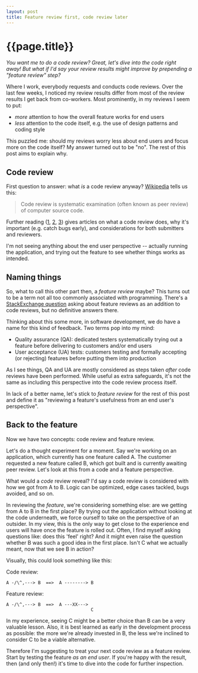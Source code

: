 ```yaml
---
layout: post
title: Feature review first, code review later
---
```


{{page.title}}
==============

_You want me to do a code review? Great, let's dive into the code right away! But what if I'd say your review results might improve by prepending a "feature review" step?_

Where I work, everybody requests and conducts code reviews. Over the last few weeks, I noticed my review results differ from most of the review results I get back from co-workers. Most prominently, in my reviews I seem to put:

* _more_ attention to how the overall feature works for end users
* _less_ attention to the code itself, e.g. the use of design patterns and coding style

This puzzled me: should my reviews worry less about end users and focus more on the code itself? My answer turned out to be "no". The rest of this post aims to explain why.

## Code review

First question to answer: what _is_ a code review anyway? [Wikipedia][] tells us this:

> Code review is systematic examination (often known as peer review) of computer source code.

Further reading ([1][codinghorror], [2][atlassian], [3][fogcreek]) gives articles on what a code review does, why it's important (e.g. catch bugs early), and considerations for both submitters and reviewers.

I'm not seeing anything about the end user perspective -- actually running the application, and trying out the feature to see whether things works as intended.

## Naming things

So, what to call this other part then, a _feature review_ maybe? This turns out to be a term not all too commonly associated with programming. There's a [StackExchange question][stackexchange] asking about feature reviews as an addition to code reviews, but no definitive answers there.

Thinking about this some more, in software development, we do have a name for this kind of feedback. Two terms pop into my mind:

* Quality assurance (QA): dedicated testers systematically trying out a feature before delivering to customers and/or end users
* User acceptance (UA) tests: customers testing and formally accepting (or rejecting) features before putting them into production

As I see things, QA and UA are mostly considered as steps taken _after_ code reviews have been performed. While useful as extra safeguards, it's not the same as including this perspective into the code review process itself.

In lack of a better name, let's stick to _feature review_ for the rest of this post and define it as "reviewing a feature's usefulness from an end user's perspective".

## Back to the feature

Now we have two concepts: code review and feature review.

Let's do a thought experiment for a moment. Say we're working on an application, which currently has one feature called A. The customer requested a new feature called B, which got built and is currently awaiting peer review. Let's look at this from a code and a feature perspective.

What would a _code_ review reveal? I'd say a code review is considered with how we got from A to B. Logic can be optimized, edge cases tackled, bugs avoided, and so on.

In reviewing the _feature_, we're considering something else: are we getting from A to B in the first place? By trying out the application without looking at the code underneath, we force ourself to take on the perspective of an outsider. In my view, this is the only way to get close to the experience end users will have once the feature is rolled out. Often, I find myself asking questions like: does this 'feel' right? And it might even raise the question whether B was such a good idea in the first place. Isn't C what we actually meant, now that we see B in action?

Visually, this could look something like this:

Code review:

    A -/\^,---> B  ==>  A --------> B

Feature review:

    A -/\^,---> B  ==>  A ---XX--->
                                    C

In my experience, seeing C might be a better choice than B can be a very valuable lesson. Also, it is best learned as early in the development process as possible: the more we're already invested in B, the less we're inclined to consider C to be a viable alternative.

Therefore I'm suggesting to treat your next code review as a feature review. Start by testing the feature _as an end user_. If you're happy with the result, then (and only then!) it's time to dive into the code for further inspection.


[wikipedia]: https://en.wikipedia.org/wiki/Code_review
[codinghorror]: http://blog.codinghorror.com/code-reviews-just-do-it/
[atlassian]: https://www.atlassian.com/agile/code-reviews
[fogcreek]: http://blog.fogcreek.com/effective-code-reviews-9-tips-from-a-converted-skeptic/
[stackexchange]: http://programmers.stackexchange.com/questions/275813/why-is-there-only-code-review
